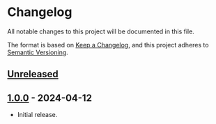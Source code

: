 # Changelog

All notable changes to this project will be documented in this file.

The format is based on [Keep a Changelog](https://keepachangelog.com/en/1.0.0/),
and this project adheres to [Semantic Versioning](https://semver.org/spec/v2.0.0.html).

## [Unreleased]

## [1.0.0] - 2024-04-12

- Initial release.

[unreleased]: https://github.com/maxdeviant/bigben/compare/v1.0.0...HEAD
[1.0.0]: https://github.com/maxdeviant/bigben/compare/0981a32...v1.0.0
